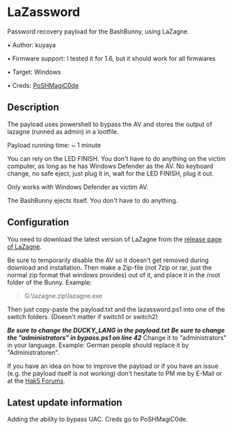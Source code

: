 # LaZassword
Password recovery payload for the BashBunny, using LaZagne.

• Author: kuyaya

• Firmware support: I tested it for 1.6, but it should work for all firmwares

• Target: Windows

• Creds: [PoSHMagiC0de](https://github.com/PoSHMagiC0de)

## Description
The payload uses powershell to bypass the AV and stores the output of lazagne (runned as admin) in a lootfile.

Payload running time: ~ 1 minute

You can rely on the LED FINISH. You don't have to do anything on the victim computer, as long as he has Windows Defender as the AV. No keyboard change, no safe eject, just plug it in, wait for the LED FINISH, plug it out.

Only works with Windows Defender as victim AV.

The BashBunny ejects itself. You don't have to do anything.

## Configuration
You need to download the latest version of LaZagne from the [release page of LaZagne](https://github.com/AlessandroZ/LaZagne/releases).

Be sure to temporarily disable the AV so it doesn't get removed during download and installation. Then make a Zip-file (not 7zip or rar, just the normal zip format that windows provides) out of it, and place it in the /root folder of the Bunny.
Example: 
> G:\lazagne.zip\lazagne.exe

Then just copy-paste the payload.txt and the lazassword.ps1 into one of the switch folders. (Doesn't matter if switch1 or switch2)

***Be sure to change the DUCKY_LANG in the payload.txt***
***Be sure to change the "administrators" in bypass.ps1 on line 42***
Change it to "administrators" in your language. Example: German people should replace it by "Administratoren".

If you have an idea on how to improve the payload or if you have an issue (e.g. the payload itself is not working) don't hesitate to PM me by E-Mail or at the [Hak5 Forums](https://forums.hak5.org/profile/63440-kuyaya/).

## Latest update information
Adding the ability to bypass UAC. Creds go to PoSHMagiC0de.
